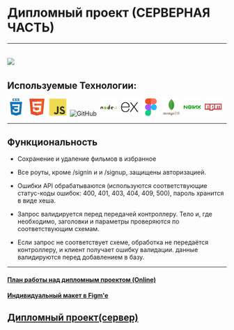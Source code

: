 
# Дипломный проект (СЕРВЕРНАЯ ЧАСТЬ)
---
<img src="https://pictures.s3.yandex.net/resources/Untitled_2_1610287621.png"/>&nbsp;
---

 ## Используемые Технологии:
 <img src="https://github.com/devicons/devicon/blob/master/icons/css3/css3-plain-wordmark.svg"  title="CSS3" alt="CSS" width="40" height="40"/>&nbsp;
  <img src="https://github.com/devicons/devicon/blob/master/icons/html5/html5-original.svg" title="HTML5" alt="HTML" width="40" height="40"/>&nbsp;
  <img src="https://github.com/devicons/devicon/blob/master/icons/javascript/javascript-original.svg" title="JavaScript" alt="JavaScript" width="40" height="40"/>&nbsp;
  <img src="https://user-images.githubusercontent.com/78322084/162064174-194ac89a-024d-4839-aae3-22d9ee4e3a33.png"  title="GitHub" alt="GitHub" width="40" height="40"/>&nbsp;
  <img src="https://github.com/devicons/devicon/blob/master/icons/nodejs/nodejs-original-wordmark.svg" title="NodeJS" alt="NodeJS" width="40" height="40"/>&nbsp;
  <img src="https://github.com/devicons/devicon/blob/master/icons/express/express-original.svg" title="NodeJS" alt="NodeJS" width="40" height="40"/>&nbsp;
   <img src="https://github.com/devicons/devicon/blob/master/icons/figma/figma-original.svg" title="NodeJS" alt="NodeJS" width="40" height="40"/>&nbsp;
   <img src="https://github.com/devicons/devicon/blob/master/icons/mongodb/mongodb-original-wordmark.svg" title="NodeJS" alt="NodeJS" width="40" height="40"/>&nbsp;
   <img src="https://github.com/devicons/devicon/blob/master/icons/nginx/nginx-original.svg" title="NodeJS" alt="NodeJS" width="40" height="40"/>&nbsp;
    <img src="https://github.com/devicons/devicon/blob/master/icons/npm/npm-original-wordmark.svg" title="NodeJS" alt="NodeJS" width="40" height="40"/>&nbsp;
   
   
  
---
## Функциональность

- Сохранение и удаление фильмов в избранное

- Все роуты, кроме /signin и и /signup, защищены авторизацией.

- Ошибки API обрабатываются (используются соответствующие статус-коды ошибок: 400, 401, 403, 404, 409, 500),
пароль хранится в виде хеша.

- Запрос валидируется перед передачей контроллеру. Тело и, где необходимо, заголовки и параметры проверяются по соответствующим схемам.

 - Если запрос не соответствует схеме, обработка не передаётся контроллеру, и клиент получает ошибку валидации.
данные валидируются перед добавлением в базу.
---
#### [План работы над дипломным проектом (Online)](https://trello.com/b/CbFnh2HD/project-diploma-work)
#### [Индивидуальный макет в Figm'e](https://www.figma.com/file/mIrPoMCYLA3glp9KZDm7yt/Diploma-(Copy)?node-id=891%3A3857)
## [Дипломный проект(сервер)](https://mydiplomapi.nomoredomains.xyz)